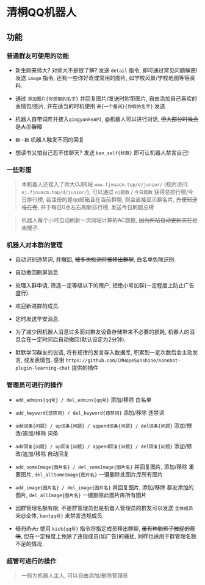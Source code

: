 # 清桐QQ机器人

## 功能

### 普通群友可使用的功能
* 新生刚来师大? 对师大不是很了解? 发送 ``detail`` 指令, 即可通过常见问题解惑! 发送 ``image`` 指令, 还有一些你好奇或常用的图片, 如学校风景/学校地图等等资料.
   
* 通过 ``添加图片{你想取的名字}`` 并回复图片/发送时附带图片, 自由添加自己喜欢的表情包/图片, 并在适当的时机使用 ``来{一个量词}{你取的名字}`` 发送

* 机器人自带词库并接入``qingyunkeAPI``, @机器人可以进行对话, ~~但大部分时候会是人工智障~~

* ``戳一戳`` 机器人触发不同的回复

* 想读书又怕自己忍不住聊天? 发送 ``ban_self{秒数}`` 即可让机器人禁言自己!

### 一些彩蛋
>本机器人还接入了师大OJ网站 ``www.fjnuacm.top/d/junior/`` (校内访问: ``oj.fjnuacm.top/d/junior/``), 可以通过 ``oj题数`` / ``今日题数`` 获得总排行榜/今日排行榜, 若注册的是qq邮箱且在当前群聊, 则会直接显示群名片, ~~方便知道谁在卷~~, 并于每日0点左右刷新排行榜, 发送今日刷题总榜

>机器人每个小时自动刷新一次网站计算的AC题数, ~~因为网站自动更新实在是太慢了~~. 

### 机器人对本群的管理
* 自动识别违禁词, 并撤回, ~~被多次检测将被移出群聊~~, 白名单免除识别.
  
* 自动撤回刷屏消息

* 处理入群申请, 筛选一定等级以下的用户, 拒绝小号加群(一定程度上防止广告盛行).
  
* 欢迎新进群的成员.
  
* 定时发送早安消息.
  
* 为了减少因机器人消息过多而对群友设备存储带来不必要的损耗, 机器人的消息会在一定时间后自动撤回(默认设定为2分钟).

* 默默学习群友的说话, 将有规律的发言存入数据库, 积累到一定次数后会主动发言, 或发表情包. 感谢 ``https://github.com/CMHopeSunshine/nonebot-plugin-learning-chat`` 提供的插件

### 管理员可进行的操作
* ``add_admins{qq号} / del_admins{qq号}`` 添加/移除 白名单
  
* ``add_keyword{违禁词} / del_keyword{违禁词}`` 添加/移除 违禁词
* ``add词条{问题} / up词条{问题} / append词条{问题} / del词条{问题}`` 添加/修改/追加/移除 词条
* ``add回复{问题} / up回复{问题} / append回复{问题} / del回复{问题}`` 添加/修改/追加/移除 自动回复
* ``add_someImage{图片名} / del_someImage{图片名}`` 并回复图片, 添加/移除 重要图片, ``del_allSomeImage{图片名}`` 一键删除此图片库所有图片
* ``add_image{图片名} / del_image{图片名}`` 并回复图片, 添加/移除 群友添加的图片, ``del_allImage{图片名}`` 一键删除此图片库所有图片
* 因群管理名额有限, 不是群管理员但是机器人管理员的群友可以发送 ``全体成员`` 来@全体, ``ban{qq号}`` 来禁言违规成员.
* ~~借刀杀人:~~ 使用 ``kick{qq号}`` 指令将指定成员移出群聊, ~~虽有种脱裤子放屁的意味~~, 但在一定程度上免除了违规成员(如广告)的骚扰, 同样也适用于群管理名额不足的情况.


### 超管可进行的操作
>一般为机器人主人, 可以自由添加/删除管理员
